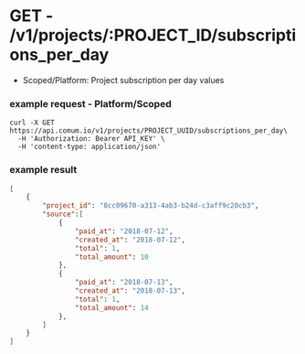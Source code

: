 # GET - /v1/projects/:PROJECT_ID/subscriptions_per_day

- Scoped/Platform:
    Project subscription per day values

### example request - Platform/Scoped

```curl
curl -X GET https://api.comum.io/v1/projects/PROJECT_UUID/subscriptions_per_day\
  -H 'Authorization: Bearer API_KEY' \
  -H 'content-type: application/json'
```

### example result

```json
[
	{
		"project_id": "8cc09670-a313-4ab3-b24d-c3aff9c20cb3",
		"source":[
			{
				"paid_at": "2018-07-12",
				"created_at": "2018-07-12",
				"total": 1,
				"total_amount": 10
			},
			{
				"paid_at": "2018-07-13",
				"created_at": "2018-07-13",
				"total": 1,
				"total_amount": 14
			},
		]
	}
]
```
